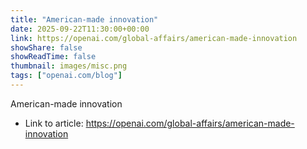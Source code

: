 ```yaml
---
title: "American-made innovation"
date: 2025-09-22T11:30:00+00:00
link: https://openai.com/global-affairs/american-made-innovation
showShare: false
showReadTime: false
thumbnail: images/misc.png
tags: ["openai.com/blog"]
---
```

American-made innovation

- Link to article: https://openai.com/global-affairs/american-made-innovation